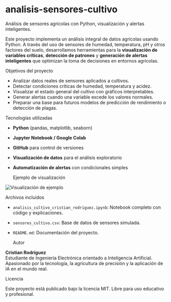 # analisis-sensores-cultivo
Análisis de sensores agrícolas con Python, visualización y alertas inteligentes.

Este proyecto implementa un análisis integral de datos agrícolas usando Python. A través del uso de sensores de humedad, temperatura, pH y otros factores del suelo, desarrollamos herramientas para la **visualización de variables críticas**, **detección de patrones** y **generación de alertas inteligentes** que optimizan la toma de decisiones en entornos agrícolas.

 Objetivos del proyecto

- Analizar datos reales de sensores aplicados a cultivos.
- Detectar condiciones críticas de humedad, temperatura y acidez.
- Visualizar el estado general del cultivo con gráficos interpretables.
- Generar alertas cuando una variable excede los valores normales.
- Preparar una base para futuros modelos de predicción de rendimiento o detección de plagas.

 Tecnologías utilizadas

- **Python** (pandas, matplotlib, seaborn)
- **Jupyter Notebook / Google Colab**
- **GitHub** para control de versiones
- **Visualización de datos** para el análisis exploratorio
- **Automatización de alertas** con condicionales simples

  Ejemplo de visualización

![Visualización de ejemplo](https://github.com/crisje27/analisis-sensores-cultivo/blob/main/ejemplo_visualizacion.png)

Archivos incluidos

- `analisis_cultivo_cristian_rodriguez.ipynb`: Notebook completo con código y explicaciones.
- `sensores_cultivo.csv`: Base de datos de sensores simulada.
- `README.md`: Documentación del proyecto.

   Autor

**Cristian Rodríguez**  
Estudiante de Ingeniería Electrónica orientado a Inteligencia Artificial.  
Apasionado por la tecnología, la agricultura de precisión y la aplicación de IA en el mundo real.

 Licencia

Este proyecto está publicado bajo la licencia MIT. Libre para uso educativo y profesional.
